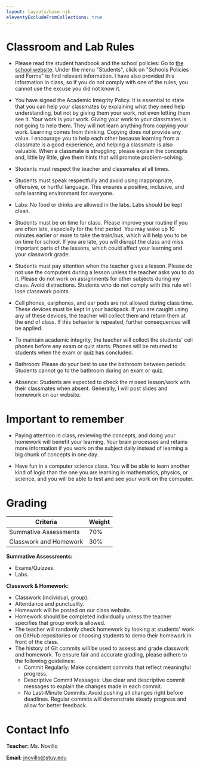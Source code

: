 ```yaml
---
layout: layouts/base.njk
eleventyExcludeFromCollections: true
---
```


# Classroom and Lab Rules
- Please read the student handbook and the school policies: Go to [the school website](https://stuy.enschool.org/). Under the menu "Students", click on "Schools Policies and Forms" to find relevant information. I have also provided this information in class, so if you do not comply with one of the rules, you cannot use the excuse you did not know it.

- You have signed the Academic Integrity Policy. It is essential to state that you can help your classmates by explaining what they need help understanding, but not by giving them your work, not even letting them see it. Your work is your work. Giving your work to your classmates is not going to help them. They will not learn anything from copying your work. Learning comes from thinking. Copying does not provide any value. I encourage you to help each other because learning from a classmate is a good experience, and helping a classmate is also valuable. When a classmate is struggling, please explain the concepts and, little by little, give them hints that will promote problem-solving.

- Students must respect the teacher and classmates at all times.
  
- Students must speak respectfully and avoid using inappropriate, offensive, or hurtful language. This ensures a positive, inclusive, and safe learning environment for everyone.

- Labs: No food or drinks are allowed in the labs. Labs should be kept clean.

- Students must be on time for class. Please improve your routine if you are often late, especially for the first period. You may wake up 10 minutes earlier or more to take the train/bus, which will help you to be on time for school. If you are late, you will disrupt the class and miss important parts of the lessons, which could affect your learning and your classwork grade.

- Students must pay attention when the teacher gives a lesson. Please do not use the computers during a lesson unless the teacher asks you to do it. Please do not work on assignments for other subjects during my class. Avoid distractions. Students who do not comply with this rule will lose classwork points.

- Cell phones, earphones, and ear pods are not allowed during class time. These devices must be kept in your backpack. If you are caught using any of these devices, the teacher will collect them and return them at the end of class. If this behavior is repeated, further consequences will be applied.

- To maintain academic integrity, the teacher will collect the students' cell phones before any exam or quiz starts. Phones will be returned to students when the exam or quiz has concluded. 

- Bathroom: Please do your best to use the bathroom between periods. Students cannot go to the bathroom during an exam or quiz.

- Absence: Students are expected to check the missed lesson/work with their classmates when absent. Generally, I will post slides and homework on our website.

# Important to remember
- Paying attention in class, reviewing the concepts, and doing your homework will benefit your learning. Your brain processes and retains more information if you work on the subject daily instead of learning a big chunk of concepts in one day.

- Have fun in a computer science class. You will be able to learn another kind of logic than the one you are learning in mathematics, physics, or science, and you will be able to test and see your work on the computer.

# Grading
| Criteria                   | Weight |
| -------------------------- | ------ |
| Summative Assessments      | 70%    |
| Classwork and Homework     | 30%    |

**Summative Assessments:**
- Exams/Quizzes.
- Labs.

**Classwork & Homework:**
- Classwork (individual, group).
- Attendance and punctuality.
- Homework will be posted on our class website.
- Homework should be completed individually unless the teacher specifies that group work is allowed.
- The teacher will randomly check homework by looking at students' work on GitHub repositories or choosing students to demo their homework in front of the class.
- The history of Git commits will be used to assess and grade classwork and homework. To ensure fair and accurate grading, please adhere to the following guidelines:
  - Commit Regularly: Make consistent commits that reflect meaningful progress.
  - Descriptive Commit Messages: Use clear and descriptive commit messages to explain the changes made in each commit.
  - No Last-Minute Commits: Avoid pushing all changes right before deadlines. Regular commits will demonstrate steady progress and allow for better feedback.


# Contact Info

**Teacher:** Ms. Novillo

**Email:** jnovillo@stuy.edu
